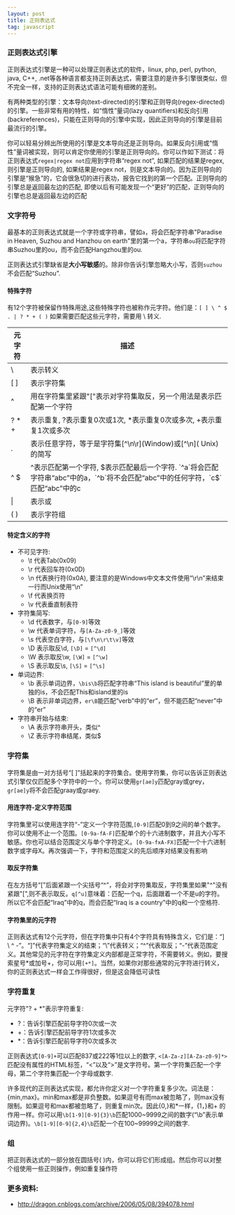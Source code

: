 ```yaml
---
layout: post
title: 正则表达式
tag: javascript
---
```


### 正则表达式引擎

正则表达式引擎是一种可以处理正则表达式的软件，linux, php, perl, python, java, C++, .net等各种语言都支持正则表达式，需要注意的是许多引擎很类似，但不完全一样，支持的正则表达式语法可能有细微的差别。

有两种类型的引擎：文本导向(text-directed)的引擎和正则导向(regex-directed)的引擎。一些非常有用的特性，如“惰性”量词(lazy quantifiers)和反向引用(backreferences)，只能在正则导向的引擎中实现，因此正则导向的引擎是目前最流行的引擎。

你可以轻易分辨出所使用的引擎是文本导向还是正则导向。如果反向引用或“惰性”量词被实现，则可以肯定你使用的引擎是正则导向的。你可以作如下测试：将正则表达式`regex|regex not`应用到字符串“regex not”, 如果匹配的结果是regex, 则引擎是正则导向的, 如果结果是regex not，则是文本导向的。因为正则导向的引擎是“猴急”的，它会很急切的进行表功，报告它找到的第一个匹配。正则导向的引擎总是返回最左边的匹配, 即使以后有可能发现一个“更好”的匹配，正则导向的引擎也总是返回最左边的匹配

### 文字符号

最基本的正则表达式就是一个字符或字符串，譬如`a`，将会匹配字符串"Paradise in Heaven, Suzhou and Hanzhou on earth"里的第一个a，字符串`ou`将匹配字符串Suzhou里的ou，而不会匹配Hangzhou里的ou.

正则表达式引擎缺省是**大小写敏感**的。除非你告诉引擎忽略大小写，否则`suzhou`不会匹配“Suzhou”.

#### 特殊字符

有12个字符被保留作特殊用途,这些特殊字符也被称作元字符。他们是：``[ ] \ ^ $ . | ? * + ( )`` 如果需要匹配这些元字符，需要用 \ 转义.

<table class="ink-table bordered hover alternating">
  <thead>
    <tr>
      <th class="align-left">元字符</th>
      <th class="align-left">描述</th>
    </tr>
  </thead>
  <tbody>
    <tr>
      <td>\</td>
      <td>表示转义</td>
    </tr>
    <tr>
      <td>[ ]</td>
      <td>表示字符集</td>
    </tr>
    <tr>
      <td>^</td>
      <td>用在字符集里紧跟"["表示对字符集取反，另一个用法是表示匹配第一个字符</td>
    </tr>
    <tr>
      <td>? * +</td>
      <td>表示重复, ?表示重复0次或1次, *表示重复0次或多次, +表示重复1次或多次</td>
    </tr>
    <tr>
      <td>.</td>
      <td>表示任意字符，等于是字符集[^\n\r](Window)或[^\n]( Unix)的简写</td>
    </tr>
    <tr>
      <td>^ $</td>
      <td>^表示匹配第一个字符, $表示匹配最后一个字符. `^a`将会匹配字符串“abc”中的a，`^b`将不会匹配“abc”中的任何字符，`c$`匹配“abc”中的c</td>
    </tr>
    <tr>
      <td>|</td>
      <td>表示或</td>
    </tr>
    <tr>
      <td>( )</td>
      <td>表示字符组</td>
    </tr>
  </tbody>
</table>

#### 特定含义的字符

* 不可见字符:
    * \t 代表Tab(0x09)
    * \r 代表回车符(0x0D)
    * \n 代表换行符(0x0A), 要注意的是Windows中文本文件使用“\r\n”来结束一行而Unix使用“\n”
    * \f 代表换页符
    * \v 代表垂直制表符
* 字符集简写:
    * \d 代表数字，与`[0-9]`等效
    * \w 代表单词字符，与`[A-Za-z0-9_]`等效
    * \s 代表空白字符，与`[\f\n\r\t\v]`等效
    * \D 表示取反\d, `[\D]` = `[^\d]`
    * \W 表示取反\w, `[\W]` = `[^\w]`
    * \S 表示取反\s, `[\S]` = `[^\s]`
* 单词边界:
    * \b 表示单词边界，`\bis\b`将匹配字符串“This island is beautiful”里的单独的is，不会匹配This和island里的is
    * \B 表示非单词边界，`er\B`能匹配“verb”中的“er”，但不能匹配“never”中的“er”
* 字符串开始与结束:
    * \A 表示字符串开头，类似^
    * \Z 表示字符串结尾，类似$

### 字符集

字符集是由一对方括号“[ ]”括起来的字符集合。使用字符集，你可以告诉正则表达式引擎仅仅匹配多个字符中的一个。你可以使用`gr[ae]y`匹配gray或grey，`gr[ae]y`将不会匹配graay或graey.

#### 用连字符-定义字符范围

字符集里可以使用连字符“-”定义一个字符范围,`[0-9]`匹配0到9之间的单个数字。你可以使用不止一个范围。`[0-9a-fA-F]`匹配单个的十六进制数字，并且大小写不敏感。你也可以结合范围定义与单个字符定义。`[0-9a-fxA-FX]`匹配一个十六进制数字或字母X。再次强调一下，字符和范围定义的先后顺序对结果没有影响

#### 取反字符集

在左方括号“[”后面紧跟一个尖括号“^”，将会对字符集取反，字符集里如果"^"没有紧跟"[",则不表示取反。`q[^u]`意味着：匹配一个q，后面跟着一个不是u的字符。所以它不会匹配“Iraq”中的q，而会匹配“Iraq is a country”中的q和一个空格符.

#### 字符集里的元字符

正则表达式有12个元字符，但在字符集中只有4个字符具有特殊含义，它们是：“] \ ^ -”。“]”代表字符集定义的结束；“\”代表转义；“^”代表取反；“-”代表范围定义。其他常见的元字符在字符集定义内部都是正常字符，不需要转义。例如，要搜索星号*或加号+，你可以用`[+*]`。当然，如果你对那些通常的元字符进行转义，你的正则表达式一样会工作得很好，但是这会降低可读性

### 字符重复

元字符"? + *"表示字符重复:

* ?：告诉引擎匹配前导字符0次或一次
* +：告诉引擎匹配前导字符1次或多次
* *：告诉引擎匹配前导字符0次或多次

正则表达式`[0-9]+`可以匹配837或222等1位以上的数字, `<[A-Za-z][A-Za-z0-9]*>`匹配没有属性的HTML标签，“<”以及“>”是文字符号。第一个字符集匹配一个字母，第二个字符集匹配一个字母或数字.

许多现代的正则表达式实现，都允许你定义对一个字符重复多少次。词法是：{min,max}。min和max都是非负整数。如果逗号有而max被忽略了，则max没有限制。如果逗号和max都被忽略了，则重复min次。因此{0,}和*一样，{1，}和+ 的作用一样。你可以用`\b[1-9][0-9]{3}\b`匹配1000~9999之间的数字(“\b”表示单词边界)。`\b[1-9][0-9]{2,4}\b`匹配一个在100~99999之间的数字.

### 组

把正则表达式的一部分放在圆括号( )内，你可以将它们形成组。然后你可以对整个组使用一些正则操作，例如重复操作符

### 更多资料:

* <http://dragon.cnblogs.com/archive/2006/05/08/394078.html>